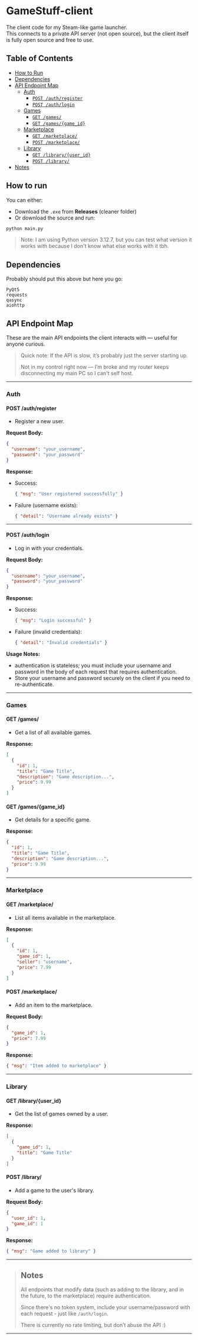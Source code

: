 # GameStuff-client
The client code for my Steam-like game launcher.  
This connects to a private API server (not open source), but the client itself is fully open source and free to use.


## Table of Contents

- [How to Run](#how-to-run)
- [Dependencies](#dependencies)
- [API Endpoint Map](#api-endpoint-map)
  - [Auth](#auth)
    - [`POST /auth/register`](#post-authregister)
    - [`POST /auth/login`](#post-authlogin)
  - [Games](#games)
    - [`GET /games/`](#get-games)
    - [`GET /games/{game_id}`](#get-gamesgame_id)
  - [Marketplace](#marketplace)
    - [`GET /marketplace/`](#get-marketplace)
    - [`POST /marketplace/`](#post-marketplace)
  - [Library](#library)
    - [`GET /library/{user_id}`](#get-libraryuser_id)
    - [`POST /library/`](#post-library)
- [Notes](#notes)


## How to run
You can either:

- Download the `.exe` from **Releases** (cleaner folder)
- Or download the source and run:

```bash
python main.py
```

> Note:
> I am using Python version 3.12.7, but you can test what version it works with because I don't know what else works with it tbh.

## Dependencies
Probably should put this above but here you go:
```
PyQt5
requests
qasync
aiohttp
```

## API Endpoint Map

These are the main API endpoints the client interacts with — useful for anyone curious.

>Quick note:
>If the API is slow, it’s probably just the server starting up.
>
>Not in my control right now — I’m broke and my router keeps disconnecting my main PC so I can't self host.

---

### Auth

#### POST /auth/register
- Register a new user.

**Request Body:**
```json
{
  "username": "your_username",
  "password": "your_password"
}
```

**Response:**
- Success:  
  ```json
  { "msg": "User registered successfully" }
  ```
- Failure (username exists):  
  ```json
  { "detail": "Username already exists" }
  ```

---

#### POST /auth/login
- Log in with your credentials.

**Request Body:**
```json
{
  "username": "your_username",
  "password": "your_password"
}
```

**Response:**
- Success:  
  ```json
  { "msg": "Login successful" }
  ```
- Failure (invalid credentials):  
  ```json
  { "detail": "Invalid credentials" }
  ```

**Usage Notes:**
- authentication is stateless; you must include your username and password in the body of each request that requires authentication.
- Store your username and password securely on the client if you need to re-authenticate.

---

### Games

#### GET /games/
- Get a list of all available games.

**Response:**
```json
[
  {
    "id": 1,
    "title": "Game Title",
    "description": "Game description...",
    "price": 9.99
  }
]
```

#### GET /games/{game_id}
- Get details for a specific game.

**Response:**
```json
{
  "id": 1,
  "title": "Game Title",
  "description": "Game description...",
  "price": 9.99
}
```

---

### Marketplace

#### GET /marketplace/
- List all items available in the marketplace.

**Response:**
```json
[
  {
    "id": 1,
    "game_id": 1,
    "seller": "username",
    "price": 7.99
  }
]
```

#### POST /marketplace/
- Add an item to the marketplace.

**Request Body:**
```json
{
  "game_id": 1,
  "price": 7.99
}
```

**Response:**
```json
{ "msg": "Item added to marketplace" }
```

---

### Library

#### GET /library/{user_id}
- Get the list of games owned by a user.

**Response:**
```json
[
  {
    "game_id": 1,
    "title": "Game Title"
  }
]
```

#### POST /library/
- Add a game to the user's library.

**Request Body:**
```json
{
  "user_id": 1,
  "game_id": 1
}
```

**Response:**
```json
{ "msg": "Game added to library" }
```

---

> ## Notes
>
> All endpoints that modify data (such as adding to the library, and in the future, to the marketplace) require authentication.
>
> Since there's no token system,  include your username/password with each request - just like `/auth/login`.
>
> There is currently no rate limiting, but don’t abuse the API :)
---